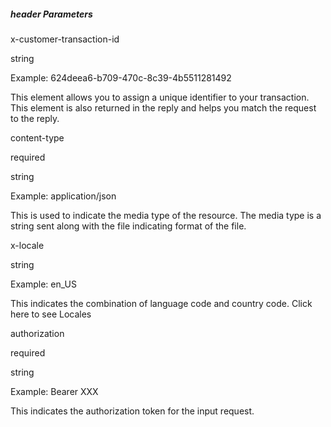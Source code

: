 ##### header  Parameters

x-customer-transaction-id

string

Example: 624deea6-b709-470c-8c39-4b5511281492

This element allows you to assign a unique identifier to your transaction. This element is also returned in the reply and helps you match the request to the reply.

content-type

required

string

Example: application/json

This is used to indicate the media type of the resource. The media type is a string sent along with the file indicating format of the file.

x-locale

string

Example: en_US

This indicates the combination of language code and country code.  Click here to see Locales

authorization

required

string

Example: Bearer XXX

This indicates the authorization token for the input request.
<!--stackedit_data:
eyJoaXN0b3J5IjpbLTEyNDA2NzM2ODJdfQ==
-->